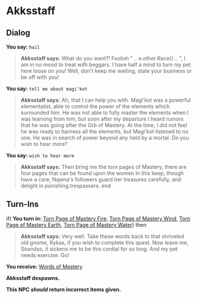 # Akksstaff
## Dialog

**You say:** `hail`



>**Akksstaff says:** What do you want?! Foolish " .. e.other:Race() .. ", I am in no mood to treat with beggars. I have half a mind to turn my pet here loose on you! Well, don't keep me waiting, state your business or be off with you!

**You say:** `tell me about magi'kot`



>**Akksstaff says:** Ah, that I can help you with. Magi'kot was a powerful elementalist, able to control the power of the elements which surrounded him. He was not able to fully master the elements when I was learning from him, but soon after my departure I heard rumors that he was going after the Orb of Mastery. At the time, I did not feel he was ready to harness all the elements, but Magi'kot listened to no one. He was in search of power beyond any held by a mortal. Do you wish to hear more?

**You say:** `wish to hear more`



>**Akksstaff says:** Then bring me the torn pages of Mastery, there are four pages that can be found upon the women In this keep, though have a care, Najena's followers guard her treasures carefully, and delight in punishing trespassers.
end

## Turn-Ins





if( **You turn in:** [Torn Page of Mastery Fire](/item/28027), [Torn Page of Mastery Wind](/item/28028), [Torn Page of Mastery Earth](/item/28029), [Torn Page of Mastery Water](/item/28030)) then


>**Akksstaff says:** Very well. Take these words back to that shriveled old gnome, Rykas, if you wish to complete this quest. Now leave me, Soandso, it sickens me to be this cordial for so long. And my pet needs exercise. Go!


 **You receive:**  [Words of Mastery](/item/28004) 


**Akksstaff despawns.**

**This NPC *should* return incorrect items given.**

